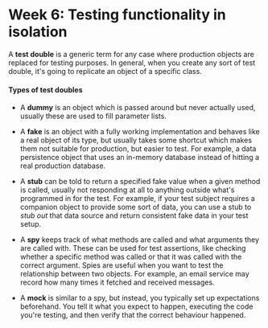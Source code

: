 # Week 6: Testing functionality in isolation

A **test double** is a generic term for any case where production objects are replaced for testing purposes. In general, when you create any sort of test double, it's going to replicate an object of a specific class.

#### Types of test doubles
- A **dummy** is an object which is passed around but never actually used, usually these are used to fill parameter lists.

- A **fake** is an object with a fully working implementation and behaves like a real object of its type, but usually takes some shortcut which makes them not suitable for production, but easier to test. For example, a data persistence object that uses an in-memory database instead of hitting a real production database.

- A **stub** can be told to return a specified fake value when a given method is called, usually not responding at all to anything outside what's programmed in for the test. For example, if your test subject requires a companion object to provide some sort of data, you can use a stub to *stub out* that data source and return consistent fake data in your test setup.

- A **spy** keeps track of what methods are called and what arguments they are called with. These can be used for test assertions, like checking whether a specific method was called or that it was called with the correct argument. Spies are useful when you want to test the relationship between two objects. For example, an email service may record how many times it fetched and received messages.

- A **mock** is similar to a spy, but instead, you typically set up expectations beforehand. You tell it what you expect to happen, executing the code you're testing, and then verify that the correct behaviour happened.
